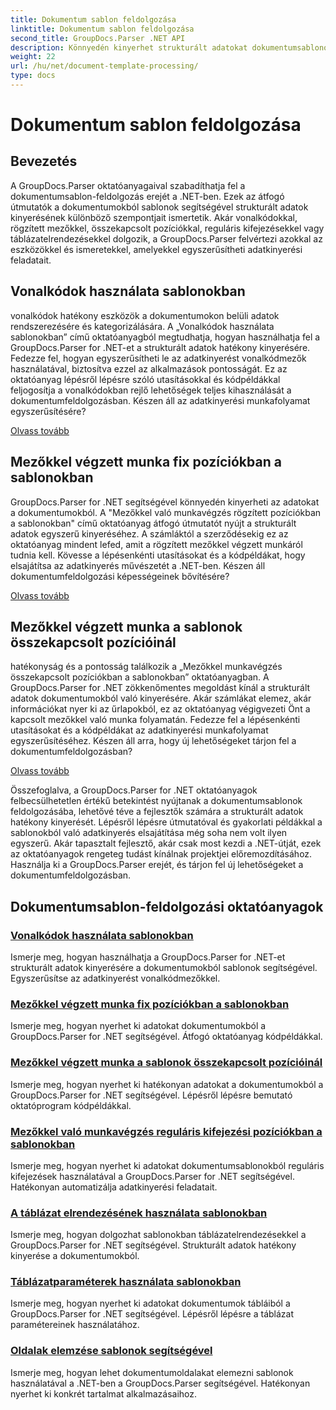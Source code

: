 ```yaml
---
title: Dokumentum sablon feldolgozása
linktitle: Dokumentum sablon feldolgozása
second_title: GroupDocs.Parser .NET API
description: Könnyedén kinyerhet strukturált adatokat dokumentumsablonokból a GroupDocs.Parser for .NET segítségével. Tanuljon meg dolgozni vonalkódokkal, mezőkkel, szabályos kifejezésekkel és táblázatelrendezésekkel.
weight: 22
url: /hu/net/document-template-processing/
type: docs
---
```

# Dokumentum sablon feldolgozása


## Bevezetés

A GroupDocs.Parser oktatóanyagaival szabadíthatja fel a dokumentumsablon-feldolgozás erejét a .NET-ben. Ezek az átfogó útmutatók a dokumentumokból sablonok segítségével strukturált adatok kinyerésének különböző szempontjait ismertetik. Akár vonalkódokkal, rögzített mezőkkel, összekapcsolt pozíciókkal, reguláris kifejezésekkel vagy táblázatelrendezésekkel dolgozik, a GroupDocs.Parser felvértezi azokkal az eszközökkel és ismeretekkel, amelyekkel egyszerűsítheti adatkinyerési feladatait.

## Vonalkódok használata sablonokban

vonalkódok hatékony eszközök a dokumentumokon belüli adatok rendszerezésére és kategorizálására. A „Vonalkódok használata sablonokban” című oktatóanyagból megtudhatja, hogyan használhatja fel a GroupDocs.Parser for .NET-et a strukturált adatok hatékony kinyerésére. Fedezze fel, hogyan egyszerűsítheti le az adatkinyerést vonalkódmezők használatával, biztosítva ezzel az alkalmazások pontosságát. Ez az oktatóanyag lépésről lépésre szóló utasításokkal és kódpéldákkal feljogosítja a vonalkódokban rejlő lehetőségek teljes kihasználását a dokumentumfeldolgozásban. Készen áll az adatkinyerési munkafolyamat egyszerűsítésére?

[Olvass tovább](./working-with-barcodes-in-templates/)

## Mezőkkel végzett munka fix pozíciókban a sablonokban

GroupDocs.Parser for .NET segítségével könnyedén kinyerheti az adatokat a dokumentumokból. A "Mezőkkel való munkavégzés rögzített pozíciókban a sablonokban" című oktatóanyag átfogó útmutatót nyújt a strukturált adatok egyszerű kinyeréséhez. A számláktól a szerződésekig ez az oktatóanyag mindent lefed, amit a rögzített mezőkkel végzett munkáról tudnia kell. Kövesse a lépésenkénti utasításokat és a kódpéldákat, hogy elsajátítsa az adatkinyerés művészetét a .NET-ben. Készen áll dokumentumfeldolgozási képességeinek bővítésére?

[Olvass tovább](./working-with-fields-at-fixed-positions-in-templates/)

## Mezőkkel végzett munka a sablonok összekapcsolt pozícióinál

hatékonyság és a pontosság találkozik a „Mezőkkel munkavégzés összekapcsolt pozíciókban a sablonokban” oktatóanyagban. A GroupDocs.Parser for .NET zökkenőmentes megoldást kínál a strukturált adatok dokumentumokból való kinyerésére. Akár számlákat elemez, akár információkat nyer ki az űrlapokból, ez az oktatóanyag végigvezeti Önt a kapcsolt mezőkkel való munka folyamatán. Fedezze fel a lépésenkénti utasításokat és a kódpéldákat az adatkinyerési munkafolyamat egyszerűsítéséhez. Készen áll arra, hogy új lehetőségeket tárjon fel a dokumentumfeldolgozásban?

[Olvass tovább](./working-with-fields-at-linked-positions-in-templates/)

Összefoglalva, a GroupDocs.Parser for .NET oktatóanyagok felbecsülhetetlen értékű betekintést nyújtanak a dokumentumsablonok feldolgozásába, lehetővé téve a fejlesztők számára a strukturált adatok hatékony kinyerését. Lépésről lépésre útmutatóval és gyakorlati példákkal a sablonokból való adatkinyerés elsajátítása még soha nem volt ilyen egyszerű. Akár tapasztalt fejlesztő, akár csak most kezdi a .NET-útját, ezek az oktatóanyagok rengeteg tudást kínálnak projektjei előremozdításához. Használja ki a GroupDocs.Parser erejét, és tárjon fel új lehetőségeket a dokumentumfeldolgozásban.

## Dokumentumsablon-feldolgozási oktatóanyagok
### [Vonalkódok használata sablonokban](./working-with-barcodes-in-templates/)
Ismerje meg, hogyan használhatja a GroupDocs.Parser for .NET-et strukturált adatok kinyerésére a dokumentumokból sablonok segítségével. Egyszerűsítse az adatkinyerést vonalkódmezőkkel.
### [Mezőkkel végzett munka fix pozíciókban a sablonokban](./working-with-fields-at-fixed-positions-in-templates/)
Ismerje meg, hogyan nyerhet ki adatokat dokumentumokból a GroupDocs.Parser for .NET segítségével. Átfogó oktatóanyag kódpéldákkal.
### [Mezőkkel végzett munka a sablonok összekapcsolt pozícióinál](./working-with-fields-at-linked-positions-in-templates/)
Ismerje meg, hogyan nyerhet ki hatékonyan adatokat a dokumentumokból a GroupDocs.Parser for .NET segítségével. Lépésről lépésre bemutató oktatóprogram kódpéldákkal.
### [Mezőkkel való munkavégzés reguláris kifejezési pozíciókban a sablonokban](./working-with-fields-at-regex-positions-in-templates/)
Ismerje meg, hogyan nyerhet ki adatokat dokumentumsablonokból reguláris kifejezések használatával a GroupDocs.Parser for .NET segítségével. Hatékonyan automatizálja adatkinyerési feladatait.
### [A táblázat elrendezésének használata sablonokban](./working-with-table-layout-in-templates/)
Ismerje meg, hogyan dolgozhat sablonokban táblázatelrendezésekkel a GroupDocs.Parser for .NET segítségével. Strukturált adatok hatékony kinyerése a dokumentumokból.
### [Táblázatparaméterek használata sablonokban](./working-with-table-parameters-in-templates/)
Ismerje meg, hogyan nyerhet ki adatokat dokumentumok tábláiból a GroupDocs.Parser for .NET segítségével. Lépésről lépésre a táblázat paramétereinek használatához.
### [Oldalak elemzése sablonok segítségével](./parse-pages-using-templates/)
Ismerje meg, hogyan lehet dokumentumoldalakat elemezni sablonok használatával a .NET-ben a GroupDocs.Parser segítségével. Hatékonyan nyerhet ki konkrét tartalmat alkalmazásaihoz.